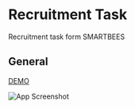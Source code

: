 # Recruitment Task

Recruitment task form SMARTBEES

## General

[DEMO]()

![App Screenshot](https://i.ibb.co/x5ZBWPg/Bez-tytu-u.png)

